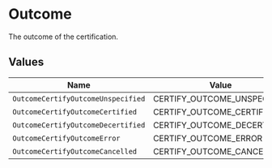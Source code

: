 # Outcome

The outcome of the certification.


## Values

| Name                               | Value                              |
| ---------------------------------- | ---------------------------------- |
| `OutcomeCertifyOutcomeUnspecified` | CERTIFY_OUTCOME_UNSPECIFIED        |
| `OutcomeCertifyOutcomeCertified`   | CERTIFY_OUTCOME_CERTIFIED          |
| `OutcomeCertifyOutcomeDecertified` | CERTIFY_OUTCOME_DECERTIFIED        |
| `OutcomeCertifyOutcomeError`       | CERTIFY_OUTCOME_ERROR              |
| `OutcomeCertifyOutcomeCancelled`   | CERTIFY_OUTCOME_CANCELLED          |